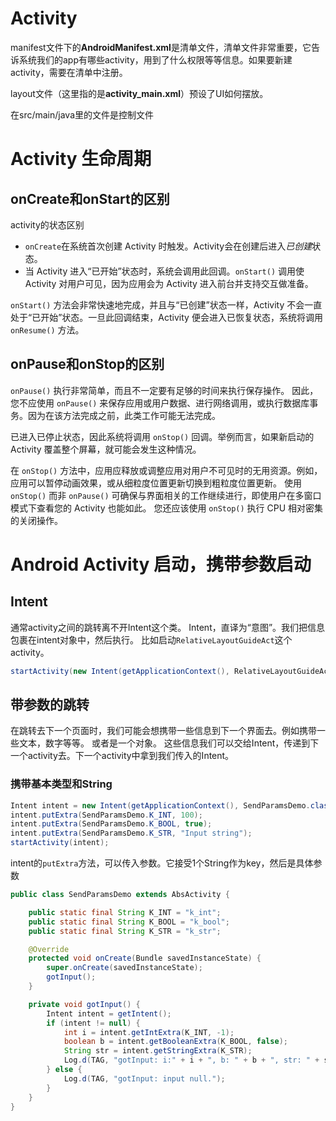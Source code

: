 # Activity 

manifest文件下的**AndroidManifest.xml**是清单文件，清单文件非常重要，它告诉系统我们的app有哪些activity，用到了什么权限等等信息。如果要新建activity，需要在清单中注册。



 layout文件（这里指的是**activity_main.xml**）预设了UI如何摆放。 



  在src/main/java里的文件是控制文件



# Activity 生命周期

## onCreate和onStart的区别

activity的状态区别

- `onCreate`在系统首次创建 Activity 时触发。Activity会在创建后进入*已创建*状态。
- 当 Activity 进入“已开始”状态时，系统会调用此回调。`onStart()` 调用使 Activity 对用户可见，因为应用会为 Activity 进入前台并支持交互做准备。

`onStart()` 方法会非常快速地完成，并且与“已创建”状态一样，Activity 不会一直处于“已开始”状态。一旦此回调结束，Activity 便会进入已恢复状态，系统将调用 `onResume()` 方法。

## onPause和onStop的区别

`onPause()` 执行非常简单，而且不一定要有足够的时间来执行保存操作。 因此，您不应使用 `onPause()` 来保存应用或用户数据、进行网络调用，或执行数据库事务。因为在该方法完成之前，此类工作可能无法完成。

已进入已停止状态，因此系统将调用 `onStop()` 回调。举例而言，如果新启动的 Activity 覆盖整个屏幕，就可能会发生这种情况。

在 `onStop()` 方法中，应用应释放或调整应用对用户不可见时的无用资源。例如，应用可以暂停动画效果，或从细粒度位置更新切换到粗粒度位置更新。 使用 `onStop()` 而非 `onPause()` 可确保与界面相关的工作继续进行，即使用户在多窗口模式下查看您的 Activity 也能如此。 您还应该使用 `onStop()` 执行 CPU 相对密集的关闭操作。

# Android Activity 启动，携带参数启动

## Intent

 通常activity之间的跳转离不开Intent这个类。 Intent，直译为“意图”。我们把信息包裹在intent对象中，然后执行。 比如启动`RelativeLayoutGuideAct`这个activity。 

```java
startActivity(new Intent(getApplicationContext(), RelativeLayoutGuideAct.class));
```

## 带参数的跳转

 在跳转去下一个页面时，我们可能会想携带一些信息到下一个界面去。例如携带一些文本，数字等等。 或者是一个对象。 这些信息我们可以交给Intent，传递到下一个activity去。下一个activity中拿到我们传入的Intent。 

### 携带基本类型和String

```java
Intent intent = new Intent(getApplicationContext(), SendParamsDemo.class);
intent.putExtra(SendParamsDemo.K_INT, 100);
intent.putExtra(SendParamsDemo.K_BOOL, true);
intent.putExtra(SendParamsDemo.K_STR, "Input string");
startActivity(intent);
```

 intent的`putExtra`方法，可以传入参数。它接受1个String作为key，然后是具体参数 

```java
public class SendParamsDemo extends AbsActivity {

    public static final String K_INT = "k_int";
    public static final String K_BOOL = "k_bool";
    public static final String K_STR = "k_str";

    @Override
    protected void onCreate(Bundle savedInstanceState) {
        super.onCreate(savedInstanceState);
        gotInput();
    }

    private void gotInput() {
        Intent intent = getIntent();
        if (intent != null) {
            int i = intent.getIntExtra(K_INT, -1);
            boolean b = intent.getBooleanExtra(K_BOOL, false);
            String str = intent.getStringExtra(K_STR);
            Log.d(TAG, "gotInput: i:" + i + ", b: " + b + ", str: " + str);
        } else {
            Log.d(TAG, "gotInput: input null.");
        }
    }
}
```

